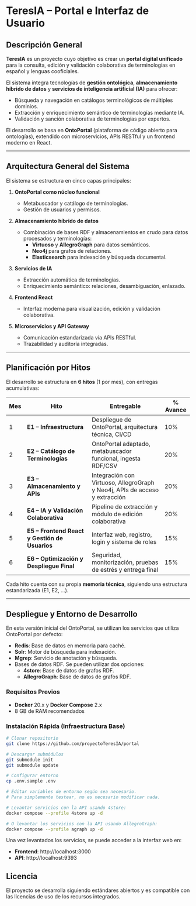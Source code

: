 # TeresIA – Portal e Interfaz de Usuario

## Descripción General

**TeresIA** es un proyecto cuyo objetivo es crear un **portal digital unificado** para la consulta, edición y validación colaborativa de terminologías en español y lenguas cooficiales.

El sistema integra tecnologías de **gestión ontológica**, **almacenamiento híbrido de datos** y **servicios de inteligencia artificial (IA)** para ofrecer:

- Búsqueda y navegación en catálogos terminológicos de múltiples dominios.
- Extracción y enriquecimiento semántico de terminologías mediante IA.
- Validación y sanción colaborativa de terminologías por expertos.

El desarrollo se basa en **OntoPortal** (plataforma de código abierto para ontologías), extendido con microservicios, APIs RESTful y un frontend moderno en React.

---

## Arquitectura General del Sistema

El sistema se estructura en cinco capas principales:

1. **OntoPortal como núcleo funcional**

   - Metabuscador y catálogo de terminologías.
   - Gestión de usuarios y permisos.

2. **Almacenamiento híbrido de datos**

   - Combinación de bases RDF y almacenamientos en crudo para datos procesados y terminologías:
     - **Virtuoso** y **AllegroGraph** para datos semánticos.
     - **Neo4j** para grafos de relaciones.
     - **Elasticsearch** para indexación y búsqueda documental.

3. **Servicios de IA**

   - Extracción automática de terminologías.
   - Enriquecimiento semántico: relaciones, desambiguación, enlazado.

4. **Frontend React**

   - Interfaz moderna para visualización, edición y validación colaborativa.

5. **Microservicios y API Gateway**
   - Comunicación estandarizada vía APIs RESTful.
   - Trazabilidad y auditoría integradas.

---

## Planificación por Hitos

El desarrollo se estructura en **6 hitos** (1 por mes), con entregas acumulativas:

| Mes | Hito                                          | Entregable                                                                  | % Avance |
| --- | --------------------------------------------- | --------------------------------------------------------------------------- | -------- |
| 1   | **E1 – Infraestructura**                      | Despliegue de OntoPortal, arquitectura técnica, CI/CD                       | 10%      |
| 2   | **E2 – Catálogo de Terminologías**            | OntoPortal adaptado, metabuscador funcional, ingesta RDF/CSV                | 20%      |
| 3   | **E3 – Almacenamiento y APIs**                | Integración con Virtuoso, AllegroGraph y Neo4j, APIs de acceso y extracción | 20%      |
| 4   | **E4 – IA y Validación Colaborativa**         | Pipeline de extracción y módulo de edición colaborativa                     | 20%      |
| 5   | **E5 – Frontend React y Gestión de Usuarios** | Interfaz web, registro, login y sistema de roles                            | 15%      |
| 6   | **E6 – Optimización y Despliegue Final**      | Seguridad, monitorización, pruebas de estrés y entrega final                | 15%      |

Cada hito cuenta con su propia **memoria técnica**, siguiendo una estructura estandarizada (E1, E2, ...).

---

## Despliegue y Entorno de Desarrollo

En esta versión inicial del OntoPortal, se utilizan los servicios que utiliza OntoPortal por defecto:

- **Redis**: Base de datos en memoria para caché.
- **Solr**: Motor de búsqueda para indexación.
- **Mgrep**: Servicio de anotación y búsqueda.
- Bases de datos RDF. Se pueden utilizar dos opciones:
  - **4store**: Base de datos de grafos RDF.
  - **AllegroGraph**: Base de datos de grafos RDF.

### Requisitos Previos

- **Docker** 20.x y **Docker Compose** 2.x
- 8 GB de RAM recomendados

### Instalación Rápida (Infraestructura Base)

```bash
# Clonar repositorio
git clone https://github.com/proyectoTeresIA/portal

# Descargar submódulos
git submodule init
git submodule update

# Configurar entorno
cp .env.sample .env

# Editar variables de entorno según sea necesario.
# Para simplemente testear, no es necesario modificar nada.

# Levantar servicios con la API usando 4store:
docker compose --profile 4store up -d

# O levantar los servicios con la API usando AllegroGraph:
docker compose --profile agraph up -d
```

Una vez levantados los servicios, se puede acceder a la interfaz web en:

- **Frontend**: http://localhost:3000
- **API**: http://localhost:9393

## Licencia

El proyecto se desarrolla siguiendo estándares abiertos y es compatible con las licencias de uso de los recursos integrados.
